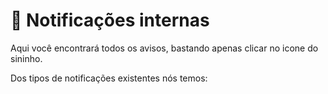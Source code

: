 # 🔔 Notificações internas

Aqui você encontrará todos os avisos, bastando apenas clicar no icone do sininho.

Dos tipos de notificações existentes nós temos: